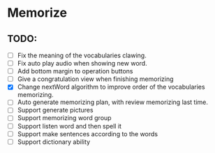 # Memorize

## TODO:
* [ ] Fix the meaning of the vocabularies clawing.
* [ ] Fix auto play audio when showing new word.
* [ ] Add bottom margin to operation buttons
* [ ] Give a congratulation view when finishing memorizing
* [x] Change nextWord algorithm to improve order of the vocabularies memorizing.
* [ ] Auto generate memorizing plan, with review memorizing last time.
* [ ] Support generate pictures
* [ ] Support memorizing word group
* [ ] Support listen word and then spell it
* [ ] Support make sentences according to the words
* [ ] Support dictionary ability